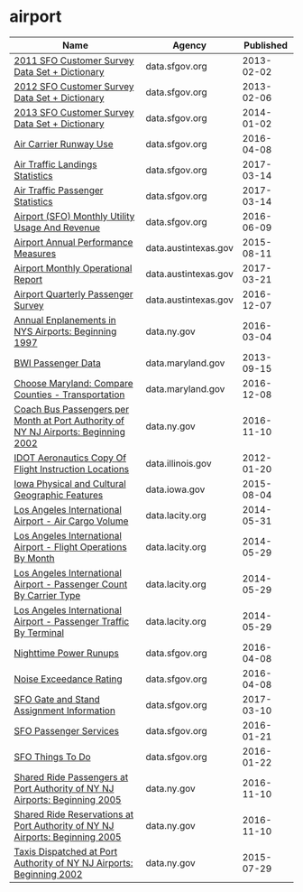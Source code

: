 # airport

Name | Agency | Published
---- | ---- | ---------
[2011 SFO Customer Survey Data Set + Dictionary](../socrata/v94x-pf9r.md) | data.sfgov.org | 2013-02-02
[2012 SFO Customer Survey Data Set + Dictionary](../socrata/ckai-dve4.md) | data.sfgov.org | 2013-02-06
[2013 SFO Customer Survey Data Set + Dictionary](../socrata/mjr8-p6m5.md) | data.sfgov.org | 2014-01-02
[Air Carrier Runway Use](../socrata/hatm-btvp.md) | data.sfgov.org | 2016-04-08
[Air Traffic Landings Statistics](../socrata/fpux-q53t.md) | data.sfgov.org | 2017-03-14
[Air Traffic Passenger Statistics](../socrata/rkru-6vcg.md) | data.sfgov.org | 2017-03-14
[Airport (SFO) Monthly Utility Usage And Revenue](../socrata/jzyy-jx2t.md) | data.sfgov.org | 2016-06-09
[Airport Annual Performance Measures](../socrata/x4vz-3xdy.md) | data.austintexas.gov | 2015-08-11
[Airport Monthly Operational Report](../socrata/67kt-ykxh.md) | data.austintexas.gov | 2017-03-21
[Airport Quarterly Passenger Survey](../socrata/dvu8-ztdx.md) | data.austintexas.gov | 2016-12-07
[Annual Enplanements in NYS Airports: Beginning 1997](../socrata/vpv5-zd4k.md) | data.ny.gov | 2016-03-04
[BWI Passenger Data](../socrata/6jva-hr4v.md) | data.maryland.gov | 2013-09-15
[Choose Maryland: Compare Counties - Transportation](../socrata/ief7-i74z.md) | data.maryland.gov | 2016-12-08
[Coach Bus Passengers per Month at Port Authority of NY NJ Airports: Beginning 2002](../socrata/39r6-cbzf.md) | data.ny.gov | 2016-11-10
[IDOT Aeronautics Copy Of Flight Instruction Locations](../socrata/8er4-yf93.md) | data.illinois.gov | 2012-01-20
[Iowa Physical and Cultural Geographic Features](../socrata/uedc-2fk7.md) | data.iowa.gov | 2015-08-04
[Los Angeles International Airport - Air Cargo Volume](../socrata/tx7r-x3hp.md) | data.lacity.org | 2014-05-31
[Los Angeles International Airport - Flight Operations By Month](../socrata/ajiv-uc63.md) | data.lacity.org | 2014-05-29
[Los Angeles International Airport - Passenger Count By Carrier Type](../socrata/d3a2-7j6v.md) | data.lacity.org | 2014-05-29
[Los Angeles International Airport - Passenger Traffic By Terminal](../socrata/g3qu-7q2u.md) | data.lacity.org | 2014-05-29
[Nighttime Power Runups](../socrata/aqb8-9r2r.md) | data.sfgov.org | 2016-04-08
[Noise Exceedance Rating](../socrata/5m6g-bqm4.md) | data.sfgov.org | 2016-04-08
[SFO Gate and Stand Assignment Information](../socrata/chfu-j7tc.md) | data.sfgov.org | 2017-03-10
[SFO Passenger Services](../socrata/2978-keq4.md) | data.sfgov.org | 2016-01-21
[SFO Things To Do](../socrata/y7d5-5crz.md) | data.sfgov.org | 2016-01-22
[Shared Ride Passengers at Port Authority of NY NJ Airports: Beginning 2005](../socrata/bhdi-gm53.md) | data.ny.gov | 2016-11-10
[Shared Ride Reservations at Port Authority of NY NJ Airports: Beginning 2005](../socrata/78na-rqz7.md) | data.ny.gov | 2016-11-10
[Taxis Dispatched at Port Authority of NY NJ Airports: Beginning 2002](../socrata/dp6s-fups.md) | data.ny.gov | 2015-07-29

